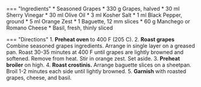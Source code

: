 === "Ingredients"
    * Seasoned Grapes
        * 330 g Grapes, halved
        * 30 ml Sherry Vinegar
        * 30 ml Olive Oil
        * 3 ml Kosher Salt
        * 1 ml Black Pepper, ground
    * 5 ml Orange Zest
    * 1 Baguette, 12 mm slices
    * 60 g Manchego or Romano Cheese
    * Basil, fresh, thinly sliced

=== "Directions"
    1. **Preheat oven** to 400 F (205 C).
    2. **Roast grapes** Combine seasoned grapes ingredients. Arrange in single layer on a greased pan. Roast 30-35 minutes at 400 F until grapes are lightly browned and softened. Remove from heat. Stir in orange zest. Set aside.
    3. **Preheat broiler** on high.
    4. **Roast crostinis.** Arrange baguette slices on a sheetpan. Broil 1-2 minutes each side until lightly browned.
    5. **Garnish** with roasted grapes, cheese, and basil.

[^1]:
    ["Roasted Grape Crostini."](https://www.tasteofhome.com/recipes/roasted-grape-crostini/) Taste of Home. 9 December 15. Accessed November 2020.
